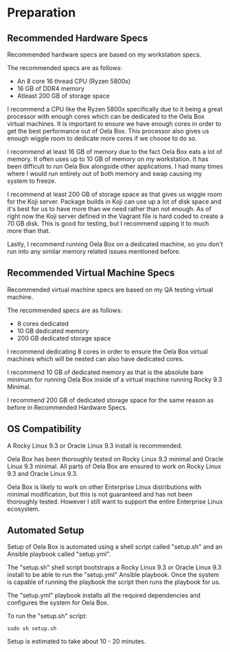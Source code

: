 <!--
SPDX-FileCopyrightText: 2024 Maxine Hayes <maxinehayes90@gmail.com>
SPDX-License-Identifier: CC-BY-SA-4.0
-->
# Preparation

## Recommended Hardware Specs
Recommended hardware specs are based on my workstation specs.

The recommended specs are as follows:
- An 8 core 16 thread CPU (Ryzen 5800x)
- 16 GB of DDR4 memory
- Atleast 200 GB of storage space

I recommend a CPU like the Ryzen 5800x specifically due to it being a great processor with enough cores which can be dedicated to the Oela Box virtual machines. It is important to ensure we have enough cores in order to get the best performance out of Oela Box. This processor also gives us enough wiggle room to dedicate more cores if we choose to do so.

I recommend at least 16 GB of memory due to the fact Oela Box eats a lot of memory. It often uses up to 10 GB of memory on my workstation. It has been difficult to run Oela Box alongside other applications. I had many times where I would run entirely out of both memory and swap causing my system to freeze.

I recommend at least 200 GB of storage space as that gives us wiggle room for the Koji server. Package builds in Koji can use up a lot of disk space and it's best for us to have more than we need rather than not enough. As of right now the Koji server defined in the Vagrant file is hard coded to create a 70 GB disk. This is good for testing, but I recommend upping it to much more than that.

Lastly, I recommend running Oela Box on a dedicated machine, so you don't run into any similar memory related issues mentioned before.

## Recommended Virtual Machine Specs
Recommended virtual machine specs are based on my QA testing virtual machine.

The recommended specs are as follows:
- 8 cores dedicated
- 10 GB dedicated memory
- 200 GB dedicated storage space

I recommend dedicating 8 cores in order to ensure the Oela Box virtual machines which will be nested can also have dedicated cores.

I recommend 10 GB of dedicated memory as that is the absolute bare minimum for running Oela Box inside of a virtual machine running Rocky 9.3 Minimal.

I recommend 200 GB of dedicated storage space for the same reason as before in Recommended Hardware Specs.

## OS Compatibility
A Rocky Linux 9.3 or Oracle Linux 9.3 install is recommended.

Oela Box has been thoroughly tested on Rocky Linux 9.3 minimal and Oracle Linux 9.3 minimal. All parts of Oela Box are ensured to work on Rocky Linux 9.3 and Oracle Linux 9.3.

Oela Box is likely to work on other Enterprise Linux distributions with minimal modification, but this is not guaranteed and has not been thoroughly tested. However I still want to support the entire Enterprise Linux ecosystem.

## Automated Setup
Setup of Oela Box is automated using a shell script called "setup.sh" and an Ansible playbook called "setup.yml".

The "setup.sh" shell script bootstraps a Rocky Linux 9.3 or Oracle Linux 9.3 install to be able to run the "setup.yml" Ansible playbook. Once the system is capable of running the playbook the script then runs the playbook for us.

The "setup.yml" playbook installs all the required dependencies and configures the system for Oela Box.

To run the "setup.sh" script:
```
sudo sh setup.sh
```

Setup is estimated to take about 10 - 20 minutes.
